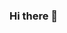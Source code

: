 ### Hi there 👋

<!--
**mayflower74/mayflower74** is a ✨ _special_ ✨ repository because its `README.md` (this file) appears on your GitHub profile.

Here are some ideas to get you started:

- 🔭 I’m currently working on ...python projects
- 🌱 I’m currently learning ...MCA
- 👯 I’m looking to collaborate on ...more projects
- 🤔 I’m looking for help with ...
- 💬 Ask me about ...
- 📫 How to reach me: ...merlinbenedict2000@gmail.com
- 😄 Pronouns: ...joke
- ⚡ Fun fact: ...need more cofee to learn..
-->
